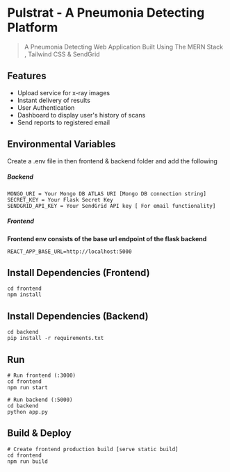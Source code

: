 # Pulstrat - A Pneumonia Detecting Platform

> A Pneumonia Detecting Web Application Built Using The MERN Stack , Tailwind CSS & SendGrid

## Features

 - Upload service for x-ray images
 - Instant delivery of results
 - User Authentication 
 - Dashboard to display user's history of scans
 - Send reports to registered email

## Environmental Variables

Create a .env file in then frontend & backend folder and add the following
##### Backend
```
MONGO_URI = Your Mongo DB ATLAS URI [Mongo DB connection string]
SECRET_KEY = Your Flask Secret Key
SENDGRID_API_KEY = Your SendGrid API key [ For email functionality]
```

##### Frontend
**Frontend env consists of the base url endpoint of the flask backend**

```
REACT_APP_BASE_URL=http://localhost:5000 
````

## Install Dependencies (Frontend)

```
cd frontend
npm install 
```

## Install Dependencies (Backend)

```
cd backend
pip install -r requirements.txt
```


## Run

```
# Run frontend (:3000) 
cd frontend
npm run start

# Run backend (:5000)
cd backend
python app.py
```

## Build & Deploy

```
# Create frontend production build [serve static build]
cd frontend
npm run build
```








